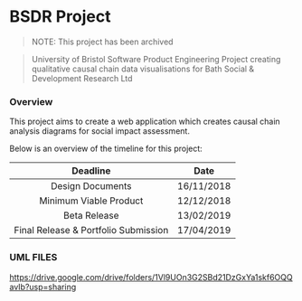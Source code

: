 # BSDR Project

> NOTE: This project has been archived

>University of Bristol Software Product Engineering Project creating qualitative causal chain data visualisations for Bath Social & Development Research Ltd

### Overview

This project aims to create a web application which creates causal chain analysis diagrams for social impact assessment.
 
 Below is an overview of the timeline for this project:
 
 | Deadline | Date |
 |:---:|:---:|
 |Design Documents|16/11/2018|
 |Minimum Viable Product|12/12/2018|
 |Beta Release|13/02/2019|
 |Final Release & Portfolio Submission|17/04/2019| 

### UML FILES
https://drive.google.com/drive/folders/1Vl9UOn3G2SBd21DzGxYa1skf6OQQavIb?usp=sharing

